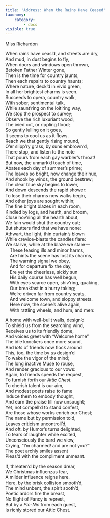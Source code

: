 ```yaml
---
title: 'Address: When the Rains Have Ceased'
taxonomy:
    category:
        - docs
visible: true
---
```


<div class="author">Miss Richardon</div>

When rains have ceas’d, and streets are dry,  
And mud, in dust begins to fly,  
When doors and windows open thrown,  
Betoken Father Winter gone,  
Then is the time for country jaunts,  
Then each repairs to country haunts;  
Where nature, deck’d in vivid green,  
In all her brightest charms is seen.  
Succeeds to opera, country walk,  
With sober, sentimental talk,  
While saunt’ring on the loit’ring way,  
We stop the prospect to survey;  
Observe the rich luxuriant wood,  
The ivied cot, or rippling flood;  
So gently lulling on it goes,  
It seems to cool us as it flows.  
Reach we that gently rising mound,  
O’er slipp’ry grass, by suns embrown’d,  
There stop, and listen to the note  
That pours from each gay warbler’s throat!  
But now, the unmark’d touch of time,  
Abates each day of summer’s prime;  
The leaves so bright, now change their hue,  
And shook by winds, the ground bestrew;  
The clear blue sky begins to lower,  
And down descends the rapid shower:  
To lose their charms now walks begin,  
And other joys are sought within;  
The fine bright blazes in each room,  
Kindled by logs, and heath, and broom,  
Close hov’ring all the hearth about,  
We fain would shut the country out;  
But shutters find that we have none:  
Athwart, the light, thin curtain’s blown  
While crevice-blasts the candles flare:  
We starve, while at the blaze we stare —   
&emsp;These teasing ills and minor harms,  
&emsp;Are hints the scene has lost its charms,  
&emsp;The warning signal we obey,  
&emsp;And for departure fix the day,  
&emsp;Ere yet the cheerless, sickly sun  
&emsp;His daily course has well begun,  
&emsp;With eyes scarce open, shiv’ring, quaking,  
&emsp;Our breakfast in a hurry taking;  
&emsp;We’re driven far from country seats,  
&emsp;And welcome town, and sloppy streets.  
&emsp;Here now, the scene’s alive again,  
&emsp;With rattling wheels, and hum, and men:
	
A home with well-built walls, design’d  
To shield us from the searching wind,  
Receives us to its friendly dome,  
And voices greet with “Welcome home”  
The idle knockers once more sound,  
And *lots* of friends now flock around  
This, too, the time by *us* design’d  
To wake the vigor of the mind;  
The long inactive Muse to rouse,  
And render gracious to our vows:  
Again, to friends speeds the request,  
To furnish forth our *Attic Chest.*  
To cherish talent is our aim,  
And modest poets raise to fame  
Induce them to embody thought,  
And earn the praise till now unsought;  
Yet, not compell’d to stand confest,  
Are those whose works enrich our Chest;  
The name but by permission told,  
Leaves criticism uncontroll’d,  
And oft, by Humor’s turns delighted,  
To tears of laughter while excited,  
Unconsciously the bard we view,  
Crying, “I’m charmed! and are not you?”  
The poet archly smiles assent  
Pleas’d with the compliment unmeant.  

If, threaten’d by the season drear,  
We Christmas influenzas fear,  
A milder influence reigns here.  
Here, by the brisk collision smooth’d,  
The mind unbent, the spirit sooth’d,  
Poetic ardors fire the breast,  
No flight of Fancy is represt,  
But by a *Pic-Nic* from each guest,  
Is richly stored our Attic Chest.
